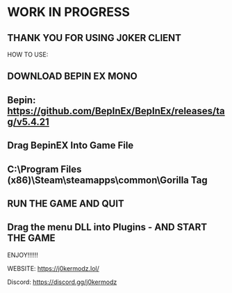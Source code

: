 # WORK IN PROGRESS

THANK YOU FOR USING J0KER CLIENT
---------------------------
HOW TO USE:
               
DOWNLOAD BEPIN EX MONO
---------------------------
Bepin:
https://github.com/BepInEx/BepInEx/releases/tag/v5.4.21
---------------------------

Drag BepinEX Into Game File
---------------------------
C:\Program Files (x86)\Steam\steamapps\common\Gorilla Tag
----------------------------
RUN THE GAME AND QUIT
------------
Drag the menu DLL into Plugins - AND START THE GAME
------------

ENJOY!!!!!!
   
                                                                                                      
WEBSITE: https://j0kermodz.lol/

Discord: https://discord.gg/j0kermodz

